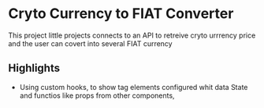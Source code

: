 # Cryto Currency to FIAT Converter

This project little projects connects to an API to retreive cryto urrrency price and the user can covert into several FIAT currency

## Highlights

- Using custom hooks, to show tag elements configured whit data State and functios like props from other components,
